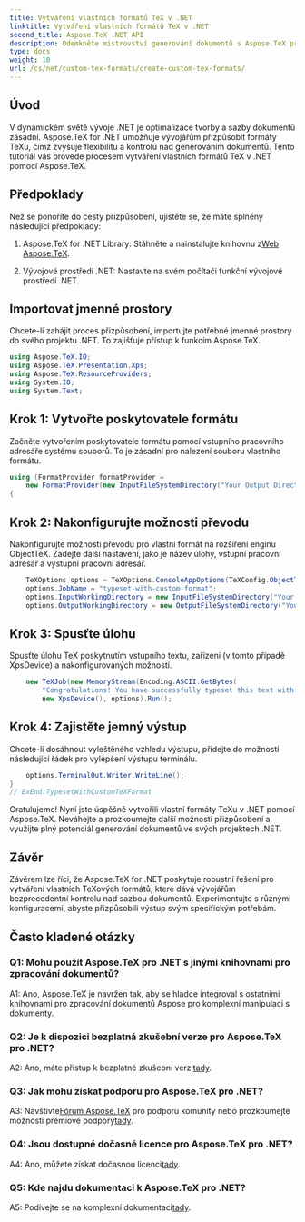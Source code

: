 ```yaml
---
title: Vytváření vlastních formátů TeX v .NET
linktitle: Vytváření vlastních formátů TeX v .NET
second_title: Aspose.TeX .NET API
description: Odemkněte mistrovství generování dokumentů s Aspose.TeX pro .NET. Vytvářejte bez námahy vlastní formáty TeX.
type: docs
weight: 10
url: /cs/net/custom-tex-formats/create-custom-tex-formats/
---
```

## Úvod

V dynamickém světě vývoje .NET je optimalizace tvorby a sazby dokumentů zásadní. Aspose.TeX for .NET umožňuje vývojářům přizpůsobit formáty TeXu, čímž zvyšuje flexibilitu a kontrolu nad generováním dokumentů. Tento tutoriál vás provede procesem vytváření vlastních formátů TeX v .NET pomocí Aspose.TeX.

## Předpoklady

Než se ponoříte do cesty přizpůsobení, ujistěte se, že máte splněny následující předpoklady:

1.  Aspose.TeX for .NET Library: Stáhněte a nainstalujte knihovnu z[Web Aspose.TeX](https://releases.aspose.com/tex/net/).

2. Vývojové prostředí .NET: Nastavte na svém počítači funkční vývojové prostředí .NET.

## Importovat jmenné prostory

Chcete-li zahájit proces přizpůsobení, importujte potřebné jmenné prostory do svého projektu .NET. To zajišťuje přístup k funkcím Aspose.TeX.

```csharp
using Aspose.TeX.IO;
using Aspose.TeX.Presentation.Xps;
using Aspose.TeX.ResourceProviders;
using System.IO;
using System.Text;
```

## Krok 1: Vytvořte poskytovatele formátu

Začněte vytvořením poskytovatele formátu pomocí vstupního pracovního adresáře systému souborů. To je zásadní pro nalezení souboru vlastního formátu.

```csharp
using (FormatProvider formatProvider =
    new FormatProvider(new InputFileSystemDirectory("Your Output Directory"), "customtex"))
{
```

## Krok 2: Nakonfigurujte možnosti převodu

Nakonfigurujte možnosti převodu pro vlastní formát na rozšíření enginu ObjectTeX. Zadejte další nastavení, jako je název úlohy, vstupní pracovní adresář a výstupní pracovní adresář.

```csharp
    TeXOptions options = TeXOptions.ConsoleAppOptions(TeXConfig.ObjectTeX(formatProvider));
    options.JobName = "typeset-with-custom-format";
    options.InputWorkingDirectory = new InputFileSystemDirectory("Your Input Directory");
    options.OutputWorkingDirectory = new OutputFileSystemDirectory("Your Output Directory");
```

## Krok 3: Spusťte úlohu

Spusťte úlohu TeX poskytnutím vstupního textu, zařízení (v tomto případě XpsDevice) a nakonfigurovaných možností.

```csharp
    new TeXJob(new MemoryStream(Encoding.ASCII.GetBytes(
        "Congratulations! You have successfully typeset this text with your own TeX format!\\end")),
        new XpsDevice(), options).Run();
```

## Krok 4: Zajistěte jemný výstup

Chcete-li dosáhnout vyleštěného vzhledu výstupu, přidejte do možností následující řádek pro vylepšení výstupu terminálu.

```csharp
    options.TerminalOut.Writer.WriteLine();
}
// ExEnd:TypesetWithCustomTeXFormat
```

Gratulujeme! Nyní jste úspěšně vytvořili vlastní formáty TeXu v .NET pomocí Aspose.TeX. Neváhejte a prozkoumejte další možnosti přizpůsobení a využijte plný potenciál generování dokumentů ve svých projektech .NET.

## Závěr

Závěrem lze říci, že Aspose.TeX for .NET poskytuje robustní řešení pro vytváření vlastních TeXových formátů, které dává vývojářům bezprecedentní kontrolu nad sazbou dokumentů. Experimentujte s různými konfiguracemi, abyste přizpůsobili výstup svým specifickým potřebám.

## Často kladené otázky

### Q1: Mohu použít Aspose.TeX pro .NET s jinými knihovnami pro zpracování dokumentů?

A1: Ano, Aspose.TeX je navržen tak, aby se hladce integroval s ostatními knihovnami pro zpracování dokumentů Aspose pro komplexní manipulaci s dokumenty.

### Q2: Je k dispozici bezplatná zkušební verze pro Aspose.TeX pro .NET?

 A2: Ano, máte přístup k bezplatné zkušební verzi[tady](https://releases.aspose.com/).

### Q3: Jak mohu získat podporu pro Aspose.TeX pro .NET?

 A3: Navštivte[Fórum Aspose.TeX](https://forum.aspose.com/c/tex/47) pro podporu komunity nebo prozkoumejte možnosti prémiové podpory[tady](https://purchase.aspose.com/buy).

### Q4: Jsou dostupné dočasné licence pro Aspose.TeX pro .NET?

 A4: Ano, můžete získat dočasnou licenci[tady](https://purchase.aspose.com/temporary-license/).

### Q5: Kde najdu dokumentaci k Aspose.TeX pro .NET?

 A5: Podívejte se na komplexní dokumentaci[tady](https://reference.aspose.com/tex/net/).